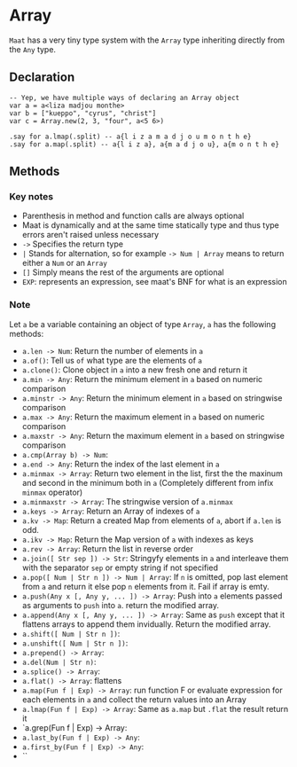 # Array

`Maat` has a very tiny type system with the `Array` type inheriting directly from the `Any` type.

## Declaration

```
-- Yep, we have multiple ways of declaring an Array object
var a = a<liza madjou monthe>
var b = ["kueppo", "cyrus", "christ"]
var c = Array.new(2, 3, "four", a<5 6>)

.say for a.lmap(.split) -- a{l i z a m a d j o u m o n t h e}
.say for a.map(.split) -- a{l i z a}, a{m a d j o u}, a{m o n t h e}
```

## Methods

### Key notes

- Parenthesis in method and function calls are always optional
- Maat is dynamically and at the same time statically type and thus type errors aren't raised unless necessary
- `->` Specifies the return type
- `|` Stands for alternation, so for example `-> Num | Array` means to return either a `Num` or an `Array`
- `[]` Simply means the rest of the arguments are optional
- `EXP`: represents an expression, see maat's BNF for what is an expression

### Note

Let `a` be a variable containing an object of type `Array`, `a` has the following
methods:

- `a.len -> Num`: Return the number of elements in `a`
- `a.of()`: Tell us `of` what type are the elements of `a`
- `a.clone()`: Clone object in `a` into a new fresh one and return it
- `a.min -> Any`: Return the minimum element in `a` based on numeric comparison
- `a.minstr -> Any`: Return the minimum element in `a` based on stringwise comparison
- `a.max -> Any`: Return the maximum element in `a` based on numeric comparison
- `a.maxstr -> Any`: Return the maximum element in `a` based on stringwise comparison
- `a.cmp(Array b) -> Num`: 
- `a.end -> Any`: Return the index of the last element in `a`
- `a.minmax -> Array`: Return two element in the list, first the the maxinum and second in the minimum both in `a` (Completely different from infix `minmax` operator)
- `a.minmaxstr -> Array`: The stringwise version of `a.minmax`
- `a.keys -> Array`: Return an Array of indexes of `a`
- `a.kv -> Map`: Return a created Map from elements of `a`, abort if `a.len` is odd.
- `a.ikv -> Map`: Return the Map version of `a` with indexes as keys
- `a.rev -> Array`: Return the list in reverse order
- `a.join([ Str sep ]) -> Str`: Stringyfy elements in `a` and interleave them with the separator `sep` or empty string if not specified
- `a.pop([ Num | Str n ]) -> Num | Array`: If `n` is omitted, pop last element from `a` and return it else pop `n` elements from it. Fail if array is emty.
- `a.push(Any x [, Any y, ... ]) -> Array`: Push into `a` elements passed as arguments to `push` into `a`. return the modified array.
- `a.append(Any x [, Any y, ... ]) -> Array`: Same as `push` except that it flattens arrays to append them invidually. Return the modified array.
- `a.shift([ Num | Str n ])`: 
- `a.unshift([ Num | Str n ])`: 
- `a.prepend() -> Array`: 
- `a.del(Num | Str n)`:
- `a.splice() -> Array`: 
- `a.flat() -> Array`: flattens 
- `a.map(Fun f | Exp) -> Array`: run function F or evaluate expression for each elements in `a` and collect the return values into an Array
- `a.lmap(Fun f | Exp) -> Array`: Same as `a.map` but `.flat` the result return it
- `a.grep(Fun f | Exp) -> Array:
- `a.last_by(Fun f | Exp) -> Any`:
- `a.first_by(Fun f | Exp) -> Any`:
- ``
